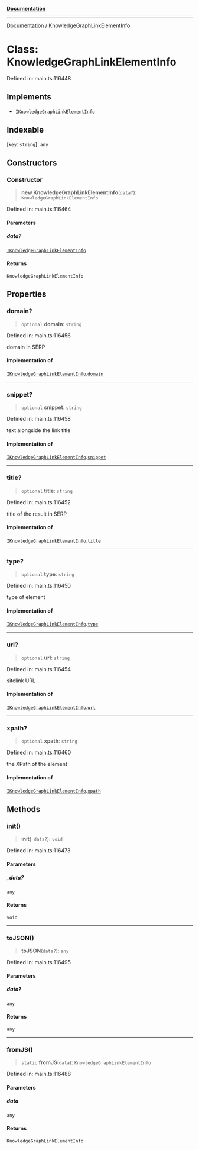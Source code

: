 [**Documentation**](../README.md)

***

[Documentation](../README.md) / KnowledgeGraphLinkElementInfo

# Class: KnowledgeGraphLinkElementInfo

Defined in: main.ts:116448

## Implements

- [`IKnowledgeGraphLinkElementInfo`](../interfaces/IKnowledgeGraphLinkElementInfo.md)

## Indexable

\[`key`: `string`\]: `any`

## Constructors

### Constructor

> **new KnowledgeGraphLinkElementInfo**(`data?`): `KnowledgeGraphLinkElementInfo`

Defined in: main.ts:116464

#### Parameters

##### data?

[`IKnowledgeGraphLinkElementInfo`](../interfaces/IKnowledgeGraphLinkElementInfo.md)

#### Returns

`KnowledgeGraphLinkElementInfo`

## Properties

### domain?

> `optional` **domain**: `string`

Defined in: main.ts:116456

domain in SERP

#### Implementation of

[`IKnowledgeGraphLinkElementInfo`](../interfaces/IKnowledgeGraphLinkElementInfo.md).[`domain`](../interfaces/IKnowledgeGraphLinkElementInfo.md#domain)

***

### snippet?

> `optional` **snippet**: `string`

Defined in: main.ts:116458

text alongside the link title

#### Implementation of

[`IKnowledgeGraphLinkElementInfo`](../interfaces/IKnowledgeGraphLinkElementInfo.md).[`snippet`](../interfaces/IKnowledgeGraphLinkElementInfo.md#snippet)

***

### title?

> `optional` **title**: `string`

Defined in: main.ts:116452

title of the result in SERP

#### Implementation of

[`IKnowledgeGraphLinkElementInfo`](../interfaces/IKnowledgeGraphLinkElementInfo.md).[`title`](../interfaces/IKnowledgeGraphLinkElementInfo.md#title)

***

### type?

> `optional` **type**: `string`

Defined in: main.ts:116450

type of element

#### Implementation of

[`IKnowledgeGraphLinkElementInfo`](../interfaces/IKnowledgeGraphLinkElementInfo.md).[`type`](../interfaces/IKnowledgeGraphLinkElementInfo.md#type)

***

### url?

> `optional` **url**: `string`

Defined in: main.ts:116454

sitelink URL

#### Implementation of

[`IKnowledgeGraphLinkElementInfo`](../interfaces/IKnowledgeGraphLinkElementInfo.md).[`url`](../interfaces/IKnowledgeGraphLinkElementInfo.md#url)

***

### xpath?

> `optional` **xpath**: `string`

Defined in: main.ts:116460

the XPath of the element

#### Implementation of

[`IKnowledgeGraphLinkElementInfo`](../interfaces/IKnowledgeGraphLinkElementInfo.md).[`xpath`](../interfaces/IKnowledgeGraphLinkElementInfo.md#xpath)

## Methods

### init()

> **init**(`_data?`): `void`

Defined in: main.ts:116473

#### Parameters

##### \_data?

`any`

#### Returns

`void`

***

### toJSON()

> **toJSON**(`data?`): `any`

Defined in: main.ts:116495

#### Parameters

##### data?

`any`

#### Returns

`any`

***

### fromJS()

> `static` **fromJS**(`data`): `KnowledgeGraphLinkElementInfo`

Defined in: main.ts:116488

#### Parameters

##### data

`any`

#### Returns

`KnowledgeGraphLinkElementInfo`
